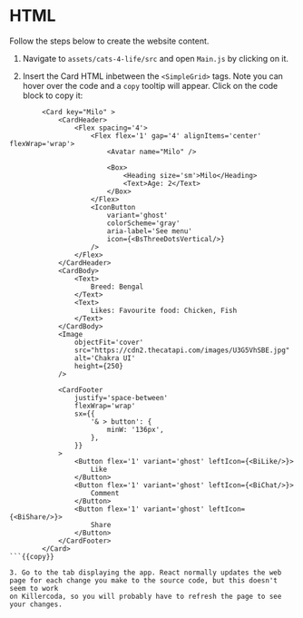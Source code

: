 # HTML
Follow the steps below to create the website content.

1. Navigate to `assets/cats-4-life/src` and open `Main.js` by clicking on it.

2. Insert the Card HTML inbetween the `<SimpleGrid>` tags. Note you can hover over the code and a `copy` tooltip will appear. Click on the code block to copy it:

```
        <Card key="Milo" >
            <CardHeader>
                <Flex spacing='4'>
                    <Flex flex='1' gap='4' alignItems='center' flexWrap='wrap'>
                        <Avatar name="Milo" />
    
                        <Box>
                            <Heading size='sm'>Milo</Heading>
                            <Text>Age: 2</Text>
                        </Box>
                    </Flex>
                    <IconButton
                        variant='ghost'
                        colorScheme='gray'
                        aria-label='See menu'
                        icon={<BsThreeDotsVertical/>}
                    />
                </Flex>
            </CardHeader>
            <CardBody>
                <Text>
                    Breed: Bengal
                </Text>
                <Text>
                    Likes: Favourite food: Chicken, Fish
                </Text>
            </CardBody>
            <Image
                objectFit='cover'
                src="https://cdn2.thecatapi.com/images/U3G5VhSBE.jpg"
                alt='Chakra UI'
                height={250}
            />
    
            <CardFooter
                justify='space-between'
                flexWrap='wrap'
                sx={{
                    '& > button': {
                        minW: '136px',
                    },
                }}
            >
                <Button flex='1' variant='ghost' leftIcon={<BiLike/>}>
                    Like
                </Button>
                <Button flex='1' variant='ghost' leftIcon={<BiChat/>}>
                    Comment
                </Button>
                <Button flex='1' variant='ghost' leftIcon={<BiShare/>}>
                    Share
                </Button>
            </CardFooter>
        </Card>
```{{copy}}

3. Go to the tab displaying the app. React normally updates the web page for each change you make to the source code, but this doesn't seem to work
on Killercoda, so you will probably have to refresh the page to see your changes.